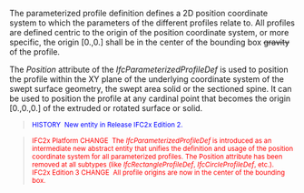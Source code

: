 ﻿The parameterized profile definition defines a 2D position coordinate system to which the parameters of the different profiles relate to. All profiles are defined centric to the origin of the position coordinate system, or more specific, the origin [0.,0.] shall be in the center of the bounding box ~~gravity~~ of the profile.

The _Position_ attribute of the _IfcParameterizedProfileDef_ is used to position the profile within the XY plane of the underlying coordinate system of the swept surface geometry, the swept area solid or the sectioned spine. It can be used to position the profile at any cardinal point that becomes the origin [0.,0.,0.] of the extruded or rotated surface or solid.

> <small> <font color="#0000ff">HISTORY&nbsp;
New entity in
Release IFC2x Edition 2.</font></small>

> <font color="#ff0000"><small>IFC2x
Platform CHANGE&nbsp; The <i>IfcParameterizedProfileDef</i>
is introduced as an intermediate new abstract entity that unifies the
definition and usage of the position coordinate system for all
parameterized profiles. The Position attribute has been removed at all
subtypes (like <i>IfcRectangleProfileDef</i>, <i>IfcCircleProfileDef</i>,
etc.).<br>
IFC2x Edition 3 CHANGE&nbsp; All profile
origins are now in the center of the bounding box.</small> </font>

